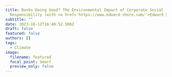 ```yaml
---
title: Banks Doing Good? The Environmental Impact of Corporate Social
  Responsibility (with <a href='https://www.edward-shore.com/'>Edward Shore)</a>
subtitle: ""
date: 2023-10-12T16:40:52.506Z
draft: false
featured: false
authors: []
tags:
  - Climate
image:
  filename: featured
  focal_point: Smart
  preview_only: false
---
```

